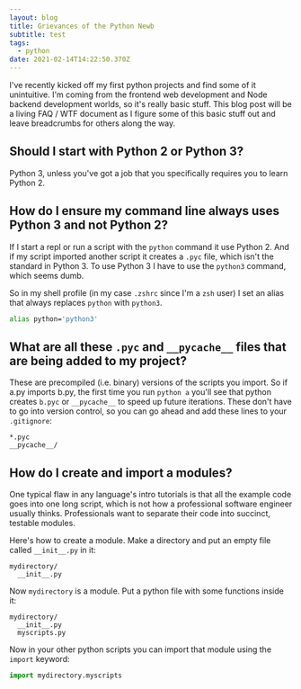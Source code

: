 ```yaml
---
layout: blog
title: Grievances of the Python Newb
subtitle: test
tags:
  - python
date: 2021-02-14T14:22:50.370Z
---
```


I've recently kicked off my first python projects and find some of it unintuitive. I'm coming from the frontend web development and Node backend development worlds, so it's really basic stuff. This blog post will be a living FAQ / WTF document as I figure some of this basic stuff out and leave breadcrumbs for others along the way.

## Should I start with Python 2 or Python 3?

Python 3, unless you've got a job that you specifically requires you to learn Python 2.

## How do I ensure my command line always uses Python 3 and not Python 2?

If I start a repl or run a script with the `python` command it use Python 2. And if my script imported another script it creates a `.pyc` file, which isn't the standard in Python 3. To use Python 3 I have to use the `python3` command, which seems dumb.

So in my shell profile (in my case `.zshrc` since I'm a `zsh` user) I set an alias that always replaces `python` with `python3`.

```bash
alias python='python3'
```

## What are all these `.pyc` and `__pycache__` files that are being added to my project?

These are precompiled (i.e. binary) versions of the scripts you import. So if a.py imports b.py, the first time you run `python a` you'll see that python creates `b.pyc` or `__pycache__` to speed up future iterations. These don't have to go into version control, so you can go ahead and add these lines to your `.gitignore`:

```
*.pyc
__pycache__/
```

## How do I create and import a modules?

One typical flaw in any language's intro tutorials is that all the example code goes into one long script, which is not how a professional software engineer usually thinks. Professionals want to separate their code into succinct, testable modules.

Here's how to create a module. Make a directory and put an empty file called `__init__.py` in it:

```
mydirectory/
  __init__.py
```

Now `mydirectory` is a module. Put a python file with some functions inside it:

```
mydirectory/
  __init__.py
  myscripts.py
```

Now in your other python scripts you can import that module using the `import` keyword:

```python
import mydirectory.myscripts
```
